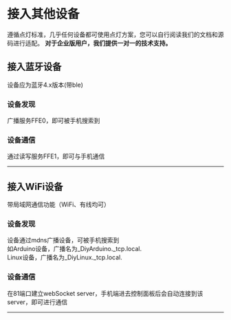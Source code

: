 # 接入其他设备  
遵循点灯标准，几乎任何设备都可使用点灯方案，您可以自行阅读我们的文档和源码进行适配。
**对于企业版用户，我们提供一对一的技术支持。**  

## 接入蓝牙设备  
设备应为蓝牙4.x版本(带ble)  

### 设备发现  
广播服务FFE0，即可被手机搜索到  

### 设备通信  
通过读写服务FFE1，即可与手机通信  


---
## 接入WiFi设备  
带局域网通信功能（WiFi、有线均可）  

### 设备发现  
设备通过mdns广播设备，可被手机搜索到  
如Arduino设备，广播名为_DiyArduino._tcp.local.  
Linux设备，广播名为_DiyLinux._tcp.local.  

### 设备通信  
在81端口建立webSocket server，手机端进去控制面板后会自动连接到该server，即可进行通信  

---
